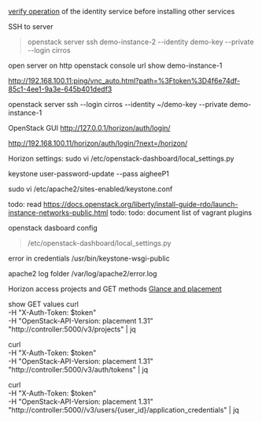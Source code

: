 [verify operation](https://docs.openstack.org/keystone/pike/install/keystone-verify-obs.html) of the identity service before installing other services





SSH to server
> openstack server ssh demo-instance-2 --identity demo-key --private --login cirros

open server on http
openstack console url show demo-instance-1

 http://192.168.100.11:ping/vnc_auto.html?path=%3Ftoken%3D4f6e74df-85c1-4ee1-9a3e-645b401dedf3

openstack server ssh  --login cirros --identity ~/demo-key --private demo-instance-1

 OpenStack GUI
 http://127.0.0.1/horizon/auth/login/
 
 http://192.168.100.11/horizon/auth/login/?next=/horizon/

Horizon settings:
 sudo vi /etc/openstack-dashboard/local_settings.py

 keystone user-password-update --pass aigheeP1 

sudo vi  /etc/apache2/sites-enabled/keystone.conf 

todo: read https://docs.openstack.org/liberty/install-guide-rdo/launch-instance-networks-public.html
todo: 
todo: document list of vagrant plugins


openstack dasboard config
> /etc/openstack-dashboard/local_settings.py

error in credentials
/usr/bin/keystone-wsgi-public

apache2 log folder
/var/log/apache2/error.log


Horizon access projects and GET methods [Glance and placement](https://leftasexercise.com/2020/02/10/)

show GET values
curl \
    -H "X-Auth-Token: $token" \
    -H "OpenStack-API-Version: placement 1.31" \
    "http://controller:5000/v3/projects" | jq

curl \
    -H "X-Auth-Token: $token" \
    -H "OpenStack-API-Version: placement 1.31" \
    "http://controller:5000/v3/auth/tokens" | jq

curl \
    -H "X-Auth-Token: $token" \
    -H "OpenStack-API-Version: placement 1.31" \
    "http://controller:5000//v3/users/{user_id}/application_credentials" | jq
